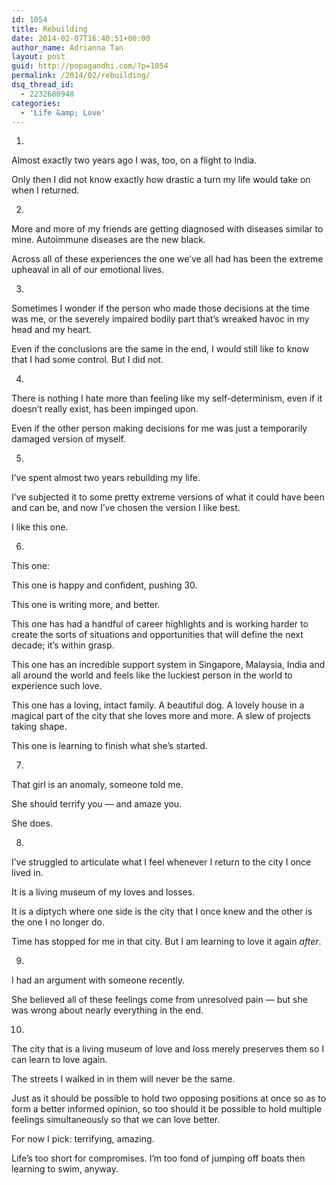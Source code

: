 ```yaml
---
id: 1054
title: Rebuilding
date: 2014-02-07T16:40:51+00:00
author_name: Adrianna Tan
layout: post
guid: http://popagandhi.com/?p=1054
permalink: /2014/02/rebuilding/
dsq_thread_id:
  - 2232680948
categories:
  - 'Life &amp; Love'
---
```

1.

Almost exactly two years ago I was, too, on a flight to India.

Only then I did not know exactly how drastic a turn my life would take on when I returned.

2.

More and more of my friends are getting diagnosed with diseases similar to mine. Autoimmune diseases are the new black.

Across all of these experiences the one we&#8217;ve all had has been the extreme upheaval in all of our emotional lives.

3.

Sometimes I wonder if the person who made those decisions at the time was me, or the severely impaired bodily part that&#8217;s wreaked havoc in my head and my heart.

Even if the conclusions are the same in the end, I would still like to know that I had some control. But I did not.

4.

There is nothing I hate more than feeling like my self-determinism, even if it doesn&#8217;t really exist, has been impinged upon.

Even if the other person making decisions for me was just a temporarily damaged version of myself.

5.

I&#8217;ve spent almost two years rebuilding my life.

I&#8217;ve subjected it to some pretty extreme versions of what it could have been and can be, and now I&#8217;ve chosen the version I like best.

I like this one.

6.

This one:

This one is happy and confident, pushing 30.

This one is writing more, and better.

This one has had a handful of career highlights and is working harder to create the sorts of situations and opportunities that will define the next decade; it&#8217;s within grasp.

This one has an incredible support system in Singapore, Malaysia, India and all around the world and feels like the luckiest person in the world to experience such love.

This one has a loving, intact family. A beautiful dog. A lovely house in a magical part of the city that she loves more and more. A slew of projects taking shape.

This one is learning to finish what she&#8217;s started.

7.

That girl is an anomaly, someone told me.

She should terrify you — and amaze you.

She does.

8.

I&#8217;ve struggled to articulate what I feel whenever I return to the city I once lived in.

It is a living museum of my loves and losses.

It is a diptych where one side is the city that I once knew and the other is the one I no longer do.

Time has stopped for me in that city. But I am learning to love it again _after_.

9.

I had an argument with someone recently.

She believed all of these feelings come from unresolved pain — but she was wrong about nearly everything in the end.

10.

The city that is a living museum of love and loss merely preserves them so I can learn to love again.

The streets I walked in in them will never be the same.

Just as it should be possible to hold two opposing positions at once so as to form a better informed opinion, so too should it be possible to hold multiple feelings simultaneously so that we can love better.

For now I pick: terrifying, amazing.

Life&#8217;s too short for compromises. I&#8217;m too fond of jumping off boats then learning to swim, anyway.
